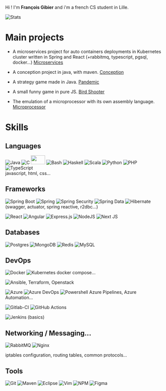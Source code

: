 Hi ! I'm **François Gibier** and i'm a french CS student in Lille.

![Stats](https://github.com/FrancoisGib/github-stats/blob/master/generated/languages.svg?raw=true#gh-dark-mode-only)

# Main projects

- A microservices project for auto containers deployments in Kubernetes cluster written in Spring and React (+rabbitmq, typescript, pgsql, docker...)
[Microservices](https://github.com/FrancoisGib/projet-microservices)

- A conception project in java, with maven. [Conception](https://github.com/FrancoisGib/conception)

- A strategy game made in Java. [Pandemic](https://github.com/FrancoisGib/Pandemic)

- A small funny game in pure JS. [Bird Shooter](https://github.com/FrancoisGib/birdShooter)

- The emulation of a microprocessor with its own assembly language. [Microprocessor](https://github.com/FrancoisGib/microprocessor)


# Skills

## Languages
![Java](https://img.shields.io/badge/java-%23ED8B00.svg?style=for-the-badge&logo=openjdk&logoColor=white)
![C](https://img.shields.io/badge/c-%2300599C.svg?style=for-the-badge&logoColor=white)
<img src="https://img.shields.io/badge/ASM-25344c" width="45px" height="28px" />
![Bash](https://img.shields.io/badge/GNU%20Bash-4EAA25?style=for-the-badge&logo=GNU%20Bash&logoColor=white)
![Haskell](https://img.shields.io/badge/Haskell-5e5086?style=for-the-badge&logo=haskell&logoColor=white)
![Scala](https://img.shields.io/badge/scala-%23DC322F.svg?style=for-the-badge&logo=scala&logoColor=white)
![Python](https://img.shields.io/badge/python-3670A0?style=for-the-badge&logo=python&logoColor=ffdd54)
![PHP](https://img.shields.io/badge/php-%23777BB4.svg?style=for-the-badge&logo=php&logoColor=white)
![TypeScript](https://img.shields.io/badge/typescript-%23007ACC.svg?style=for-the-badge&logo=typescript&logoColor=white)</br>
javascript, html, css...

## Frameworks

![Spring Boot](https://img.shields.io/badge/Spring%20Boot-6DB33F?style=for-the-badge&logo=Spring-Boot&logoColor=white) 
![Spring](https://img.shields.io/badge/spring-%236DB33F.svg?style=for-the-badge&logo=spring&logoColor=white)
![Spring Security](https://img.shields.io/badge/Spring_Security-6DB33F?style=for-the-badge&logo=Spring-Security&logoColor=white)
![Spring Data](https://img.shields.io/badge/Spring_Data-6DB33F?style=for-the-badge)
![Hibernate](https://img.shields.io/badge/Hibernate-59666C?style=for-the-badge&logo=Hibernate&logoColor=white) 
(swagger, actuator, spring reactive, r2dbc...)

![React](https://img.shields.io/badge/react-%2320232a.svg?style=for-the-badge&logo=react&logoColor=%2361DAFB)
![Angular](https://img.shields.io/badge/Angular-DD0031?style=for-the-badge&logo=angular&logoColor=white)
![Express.js](https://img.shields.io/badge/express.js-%23404d59.svg?style=for-the-badge&logo=express&logoColor=%2361DAFB)
![NodeJS](https://img.shields.io/badge/node.js-6DA55F?style=for-the-badge&logo=node.js&logoColor=white)
![Next JS](https://img.shields.io/badge/Next-black?style=for-the-badge&logo=next.js&logoColor=white)

## Databases
![Postgres](https://img.shields.io/badge/postgres-%23316192.svg?style=for-the-badge&logo=postgresql&logoColor=white)
![MongoDB](https://img.shields.io/badge/MongoDB-%234ea94b.svg?style=for-the-badge&logo=mongodb&logoColor=white)
![Redis](https://img.shields.io/badge/redis-%23DD0031.svg?style=for-the-badge&logo=redis&logoColor=white)
![MySQL](https://img.shields.io/badge/mysql-%2300f.svg?style=for-the-badge&logo=mysql&logoColor=white)

## DevOps

![Docker](https://img.shields.io/badge/docker-%232396ed.svg?style=for-the-badge&logo=docker&logoColor=white) 
![Kubernetes](https://img.shields.io/badge/kubernetes-%23326ce5.svg?style=for-the-badge&logo=kubernetes&logoColor=white)  docker compose...

![Ansible, Terraform, Openstack](https://go-skill-icons.vercel.app/api/icons?i=ansible,terraform,openstack)

![Azure](https://img.shields.io/badge/Microsoft_Azure-0089D6?style=for-the-badge&logo=microsoft-azure&logoColor=white)
![Azure DevOps](https://img.shields.io/badge/Azure_DevOps-blue?style=for-the-badge&logo=microsoft%20azure&logoColor=blue&labelColor=FFFFFF&link=https%3A%2F%2Fimages.app.goo.gl%2FK7PN1jYJd57x4q7A8) 
![Powershell](https://img.shields.io/badge/powershell-5391FE?style=for-the-badge&logo=powershell&logoColor=white)
Azure Pipelines, Azure Automation...

![Gitlab-CI](https://img.shields.io/badge/GitLab_CI-330F63?style=for-the-badge&logo=gitlab&logoColor=white)
![GitHub Actions](https://img.shields.io/badge/GitHub_Actions-2088FF?style=for-the-badge&logo=github-actions&logoColor=white)

![Jenkins](https://img.shields.io/badge/Jenkins-D24939?style=for-the-badge&logo=Jenkins&logoColor=white) (basics)

## Networking / Messaging...
![RabbitMQ](https://img.shields.io/badge/Rabbitmq-FF6600?style=for-the-badge&logo=rabbitmq&logoColor=white)
![Nginx](https://img.shields.io/badge/nginx-%23009639.svg?style=for-the-badge&logo=nginx&logoColor=white)

iptables configuration, routing tables, common protocols...


## Tools
![Git](https://img.shields.io/badge/GIT-E44C30?style=for-the-badge&logo=git&logoColor=white)
![Maven](https://img.shields.io/badge/Maven-242938?style=for-the-badge&logoColor=white)
![Eclipse](https://img.shields.io/badge/Eclipse-2C2255?style=for-the-badge&logo=eclipse&logoColor=white)
![Vim](https://img.shields.io/badge/VIM-%2311AB00.svg?&style=for-the-badge&logo=vim&logoColor=white)
![NPM](https://img.shields.io/badge/NPM-%23DD0031?style=for-the-badge&logo=npm&logoColor=white) 
![Figma](https://img.shields.io/badge/figma-%23242938?style=for-the-badge&logo=figma&logoColor=white) 
